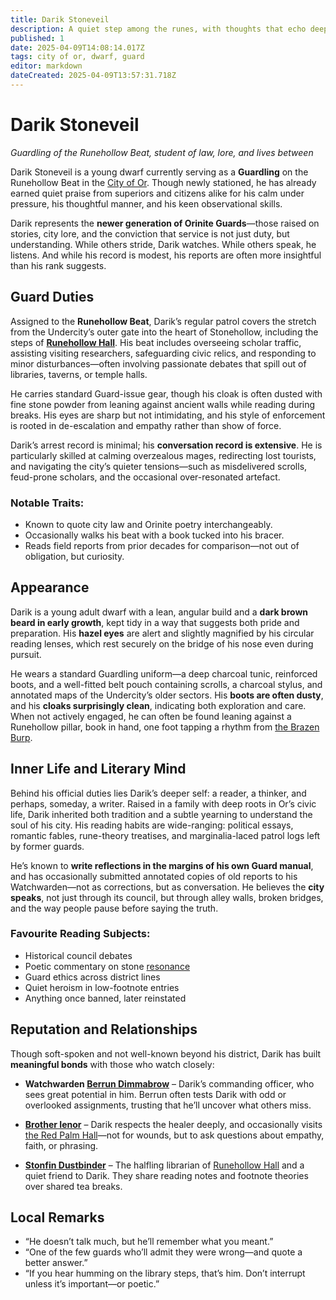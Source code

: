 ```yaml
---
title: Darik Stoneveil
description: A quiet step among the runes, with thoughts that echo deeper than orders
published: 1
date: 2025-04-09T14:08:14.017Z
tags: city of or, dwarf, guard
editor: markdown
dateCreated: 2025-04-09T13:57:31.718Z
---
```


# Darik Stoneveil  
*Guardling of the Runehollow Beat, student of law, lore, and lives between*

Darik Stoneveil is a young dwarf currently serving as a **Guardling** on the Runehollow Beat in the [City of Or](/location/settlement/city/city-of-or.md). Though newly stationed, he has already earned quiet praise from superiors and citizens alike for his calm under pressure, his thoughtful manner, and his keen observational skills.

Darik represents the **newer generation of Orinite Guards**—those raised on stories, city lore, and the conviction that service is not just duty, but understanding. While others stride, Darik watches. While others speak, he listens. And while his record is modest, his reports are often more insightful than his rank suggests.

## Guard Duties

Assigned to the **Runehollow Beat**, Darik’s regular patrol covers the stretch from the Undercity’s outer gate into the heart of Stonehollow, including the steps of **[Runehollow Hall](/location/settlement/city/city-of-or/shop/runehollow-hall.md)**. His beat includes overseeing scholar traffic, assisting visiting researchers, safeguarding civic relics, and responding to minor disturbances—often involving passionate debates that spill out of libraries, taverns, or temple halls.

He carries standard Guard-issue gear, though his cloak is often dusted with fine stone powder from leaning against ancient walls while reading during breaks. His eyes are sharp but not intimidating, and his style of enforcement is rooted in de-escalation and empathy rather than show of force.

Darik’s arrest record is minimal; his **conversation record is extensive**. He is particularly skilled at calming overzealous mages, redirecting lost tourists, and navigating the city’s quieter tensions—such as misdelivered scrolls, feud-prone scholars, and the occasional over-resonated artefact.

### Notable Traits:
- Known to quote city law and Orinite poetry interchangeably.
- Occasionally walks his beat with a book tucked into his bracer.
- Reads field reports from prior decades for comparison—not out of obligation, but curiosity.

## Appearance

Darik is a young adult dwarf with a lean, angular build and a **dark brown beard in early growth**, kept tidy in a way that suggests both pride and preparation. His **hazel eyes** are alert and slightly magnified by his circular reading lenses, which rest securely on the bridge of his nose even during pursuit.

He wears a standard Guardling uniform—a deep charcoal tunic, reinforced boots, and a well-fitted belt pouch containing scrolls, a charcoal stylus, and annotated maps of the Undercity’s older sectors. His **boots are often dusty**, and his **cloaks surprisingly clean**, indicating both exploration and care. When not actively engaged, he can often be found leaning against a Runehollow pillar, book in hand, one foot tapping a rhythm from [the Brazen Burp](/location/settlement/city/city-of-or/shop/the-brazen-burp.md).

## Inner Life and Literary Mind

Behind his official duties lies Darik’s deeper self: a reader, a thinker, and perhaps, someday, a writer. Raised in a family with deep roots in Or’s civic life, Darik inherited both tradition and a subtle yearning to understand the soul of his city. His reading habits are wide-ranging: political essays, romantic fables, rune-theory treatises, and marginalia-laced patrol logs left by former guards.

He’s known to **write reflections in the margins of his own Guard manual**, and has occasionally submitted annotated copies of old reports to his Watchwarden—not as corrections, but as conversation. He believes the **city speaks**, not just through its council, but through alley walls, broken bridges, and the way people pause before saying the truth.

### Favourite Reading Subjects:
- Historical council debates  
- Poetic commentary on stone [resonance](/structure/mechanic/resonance.md)  
- Guard ethics across district lines  
- Quiet heroism in low-footnote entries  
- Anything once banned, later reinstated

## Reputation and Relationships

Though soft-spoken and not well-known beyond his district, Darik has built **meaningful bonds** with those who watch closely:

- **Watchwarden [Berrun Dimmabrow](/location/settlement/city/city-of-or/guard/berrun-dimmabrow.md)** – Darik’s commanding officer, who sees great potential in him. Berrun often tests Darik with odd or overlooked assignments, trusting that he’ll uncover what others miss.

- **[Brother Ienor](/location/settlement/city/city-of-or/shop/the-red-palm-hall/brother-ienor.md)** – Darik respects the healer deeply, and occasionally visits [the Red Palm Hall](/location/settlement/city/city-of-or/shop/the-red-palm-hall.md)—not for wounds, but to ask questions about empathy, faith, or phrasing.

- **[Stonfin Dustbinder](/location/settlement/city/city-of-or/shop/runehollow-hall/stonfin-dustbinder.md)** – The halfling librarian of [Runehollow Hall](/location/settlement/city/city-of-or/shop/runehollow-hall.md) and a quiet friend to Darik. They share reading notes and footnote theories over shared tea breaks.

## Local Remarks

- “He doesn’t talk much, but he’ll remember what you meant.”  
- “One of the few guards who’ll admit they were wrong—and quote a better answer.”  
- “If you hear humming on the library steps, that’s him. Don’t interrupt unless it’s important—or poetic.”
